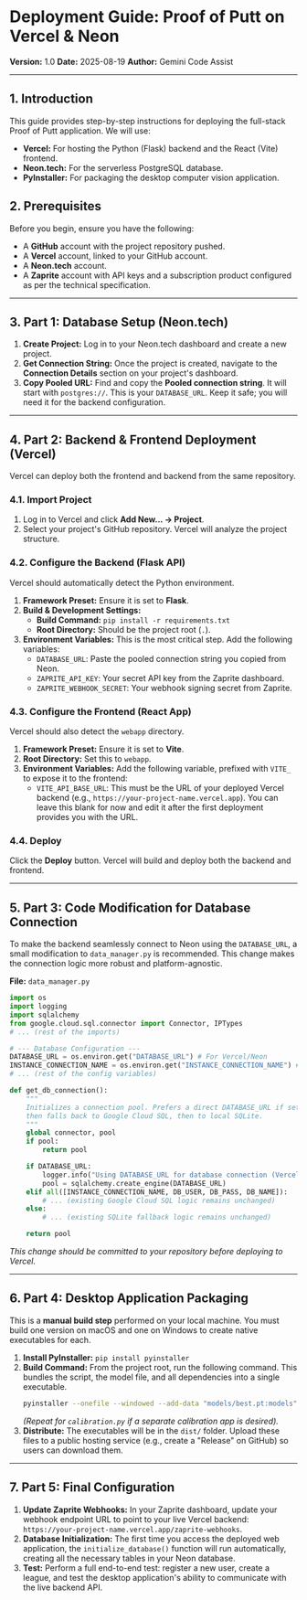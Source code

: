 # Deployment Guide: Proof of Putt on Vercel & Neon

**Version:** 1.0
**Date:** 2025-08-19
**Author:** Gemini Code Assist

---

## 1. Introduction

This guide provides step-by-step instructions for deploying the full-stack Proof of Putt application. We will use:

-   **Vercel:** For hosting the Python (Flask) backend and the React (Vite) frontend.
-   **Neon.tech:** For the serverless PostgreSQL database.
-   **PyInstaller:** For packaging the desktop computer vision application.

## 2. Prerequisites

Before you begin, ensure you have the following:

-   A **GitHub** account with the project repository pushed.
-   A **Vercel** account, linked to your GitHub account.
-   A **Neon.tech** account.
-   A **Zaprite** account with API keys and a subscription product configured as per the technical specification.

---

## 3. Part 1: Database Setup (Neon.tech)

1.  **Create Project:** Log in to your Neon.tech dashboard and create a new project.
2.  **Get Connection String:** Once the project is created, navigate to the **Connection Details** section on your project's dashboard.
3.  **Copy Pooled URL:** Find and copy the **Pooled connection string**. It will start with `postgres://`. This is your `DATABASE_URL`. Keep it safe; you will need it for the backend configuration.

---

## 4. Part 2: Backend & Frontend Deployment (Vercel)

Vercel can deploy both the frontend and backend from the same repository.

### 4.1. Import Project

1.  Log in to Vercel and click **Add New... -> Project**.
2.  Select your project's GitHub repository. Vercel will analyze the project structure.

### 4.2. Configure the Backend (Flask API)

Vercel should automatically detect the Python environment.

1.  **Framework Preset:** Ensure it is set to **Flask**.
2.  **Build & Development Settings:**
    -   **Build Command:** `pip install -r requirements.txt`
    -   **Root Directory:** Should be the project root (`.`).
3.  **Environment Variables:** This is the most critical step. Add the following variables:
    -   `DATABASE_URL`: Paste the pooled connection string you copied from Neon.
    -   `ZAPRITE_API_KEY`: Your secret API key from the Zaprite dashboard.
    -   `ZAPRITE_WEBHOOK_SECRET`: Your webhook signing secret from Zaprite.

### 4.3. Configure the Frontend (React App)

Vercel should also detect the `webapp` directory.

1.  **Framework Preset:** Ensure it is set to **Vite**.
2.  **Root Directory:** Set this to `webapp`.
3.  **Environment Variables:** Add the following variable, prefixed with `VITE_` to expose it to the frontend:
    -   `VITE_API_BASE_URL`: This must be the URL of your deployed Vercel backend (e.g., `https://your-project-name.vercel.app`). You can leave this blank for now and edit it after the first deployment provides you with the URL.

### 4.4. Deploy

Click the **Deploy** button. Vercel will build and deploy both the backend and frontend.

---

## 5. Part 3: Code Modification for Database Connection

To make the backend seamlessly connect to Neon using the `DATABASE_URL`, a small modification to `data_manager.py` is recommended. This change makes the connection logic more robust and platform-agnostic.

**File:** `data_manager.py`

```python
import os
import logging
import sqlalchemy
from google.cloud.sql.connector import Connector, IPTypes
# ... (rest of the imports)

# --- Database Configuration ---
DATABASE_URL = os.environ.get("DATABASE_URL") # For Vercel/Neon
INSTANCE_CONNECTION_NAME = os.environ.get("INSTANCE_CONNECTION_NAME") # For Google Cloud SQL
# ... (rest of the config variables)

def get_db_connection():
    """
    Initializes a connection pool. Prefers a direct DATABASE_URL if set,
    then falls back to Google Cloud SQL, then to local SQLite.
    """
    global connector, pool
    if pool:
        return pool

    if DATABASE_URL:
        logger.info("Using DATABASE_URL for database connection (Vercel/Neon).")
        pool = sqlalchemy.create_engine(DATABASE_URL)
    elif all([INSTANCE_CONNECTION_NAME, DB_USER, DB_PASS, DB_NAME]):
        # ... (existing Google Cloud SQL logic remains unchanged)
    else:
        # ... (existing SQLite fallback logic remains unchanged)

    return pool
```

*This change should be committed to your repository before deploying to Vercel.*

---

## 6. Part 4: Desktop Application Packaging

This is a **manual build step** performed on your local machine. You must build one version on macOS and one on Windows to create native executables for each.

1.  **Install PyInstaller:** `pip install pyinstaller`
2.  **Build Command:** From the project root, run the following command. This bundles the script, the model file, and all dependencies into a single executable.
    ```bash
    pyinstaller --onefile --windowed --add-data "models/best.pt:models" run_tracker.py
    ```
    *(Repeat for `calibration.py` if a separate calibration app is desired).*
3.  **Distribute:** The executables will be in the `dist/` folder. Upload these files to a public hosting service (e.g., create a "Release" on GitHub) so users can download them.

---

## 7. Part 5: Final Configuration

1.  **Update Zaprite Webhooks:** In your Zaprite dashboard, update your webhook endpoint URL to point to your live Vercel backend: `https://your-project-name.vercel.app/zaprite-webhooks`.
2.  **Database Initialization:** The first time you access the deployed web application, the `initialize_database()` function will run automatically, creating all the necessary tables in your Neon database.
3.  **Test:** Perform a full end-to-end test: register a new user, create a league, and test the desktop application's ability to communicate with the live backend API.